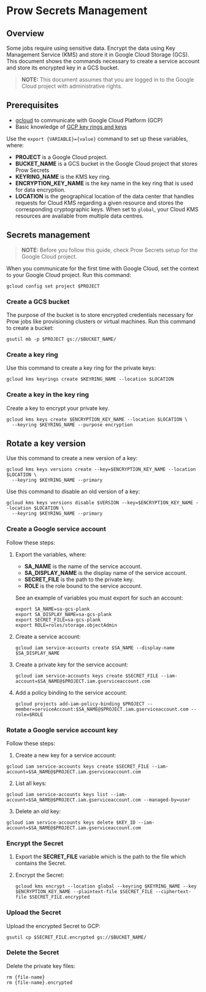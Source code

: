 # Prow Secrets Management

## Overview

Some jobs require using sensitive data. Encrypt the data using Key Management Service (KMS) and store it in Google Cloud Storage (GCS).
This document shows the commands necessary to create a service account and store its encrypted key in a GCS bucket.

>**NOTE:** This document assumes that you are logged in to the Google Cloud project with administrative rights.

## Prerequisites

 - [gcloud](https://cloud.google.com/sdk/gcloud/) to communicate with Google Cloud Platform (GCP)
 - Basic knowledge of [GCP key rings and keys](https://cloud.google.com/kms/docs/creating-keys)

Use the `export {VARIABLE}={value}` command to set up these variables, where:
 - **PROJECT** is a Google Cloud project.
 - **BUCKET_NAME** is a GCS bucket in the Google Cloud project that stores Prow Secrets
 - **KEYRING_NAME** is the KMS key ring.
 - **ENCRYPTION_KEY_NAME** is the key name in the key ring that is used for data encryption.
 - **LOCATION** is the geographical location of the data center that handles requests for Cloud KMS regarding a given resource and stores the corresponding cryptographic keys. When set to `global`, your Cloud KMS resources are available from multiple data centres.

## Secrets management

>**NOTE:** Before you follow this guide, check Prow Secrets setup for the Google Cloud project.

When you communicate for the first time with Google Cloud, set the context to your Google Cloud project. Run this command:
```
gcloud config set project $PROJECT
```

### Create a GCS bucket

The purpose of the bucket is to store encrypted credentials necessary for Prow jobs like provisioning clusters or virtual machines.
Run this command to create a bucket:
```
gsutil mb -p $PROJECT gs://$BUCKET_NAME/
```

### Create a key ring

Use this command to create a key ring for the private keys:

```
gcloud kms keyrings create $KEYRING_NAME --location $LOCATION
```
### Create a key in the key ring

Create a key to encrypt your private key.

```
gcloud kms keys create $ENCRYPTION_KEY_NAME --location $LOCATION \
  --keyring $KEYRING_NAME --purpose encryption
  ```

## Rotate a key version

Use this command to create a new version of a key:
```
gcloud kms keys versions create --key=$ENCRYPTION_KEY_NAME --location $LOCATION \
  --keyring $KEYRING_NAME --primary
```

Use this command to disable an old version of a key:
```
gcloud kms keys versions disable $VERSION --key=$ENCRYPTION_KEY_NAME --location $LOCATION \
  --keyring $KEYRING_NAME --primary
```

### Create a Google service account

Follow these steps:

1. Export the variables, where:
   - **SA_NAME** is the name of the service account.
   - **SA_DISPLAY_NAME** is the display name of the service account.
   - **SECRET_FILE** is the path to the private key.
   - **ROLE** is the role bound to the service account.

   See an example of variables you must export for such an account:

   ```
   export SA_NAME=sa-gcs-plank
   export SA_DISPLAY_NAME=sa-gcs-plank
   export SECRET_FILE=sa-gcs-plank
   export ROLE=roles/storage.objectAdmin

   ```

2. Create a service account:
   ```
   gcloud iam service-accounts create $SA_NAME --display-name $SA_DISPLAY_NAME
   ```

3. Create a private key for the service account:
   ```
   gcloud iam service-accounts keys create $SECRET_FILE --iam-account=$SA_NAME@$PROJECT.iam.gserviceaccount.com
   ```

4. Add a policy binding to the service account:
   ```
   gcloud projects add-iam-policy-binding $PROJECT --member=serviceAccount:$SA_NAME@$PROJECT.iam.gserviceaccount.com --role=$ROLE
   ```


### Rotate a Google service account key
Follow these steps:

1. Create a new key for a service account:
```
gcloud iam service-accounts keys create $SECRET_FILE --iam-account=$SA_NAME@$PROJECT.iam.gserviceaccount.com
```

2. List all keys:
```
gcloud iam service-accounts keys list --iam-account=$SA_NAME@$PROJECT.iam.gserviceaccount.com --managed-by=user
```

3. Delete an old key:
```
gcloud iam service-accounts keys delete $KEY_ID --iam-account=$SA_NAME@$PROJECT.iam.gserviceaccount.com
```

### Encrypt the Secret

1. Export the **SECRET_FILE** variable which is the path to the file which contains the Secret.

2. Encrypt the Secret:
   ```
   gcloud kms encrypt --location global --keyring $KEYRING_NAME --key $ENCRYPTION_KEY_NAME --plaintext-file $SECRET_FILE --ciphertext-file $SECRET_FILE.encrypted
   ```

### Upload the Secret

Upload the encrypted Secret to GCP:
```
gsutil cp $SECRET_FILE.encrypted gs://$BUCKET_NAME/
```

### Delete the Secret

Delete the private key files:

```
rm {file-name}
rm {file-name}.encrypted
```
